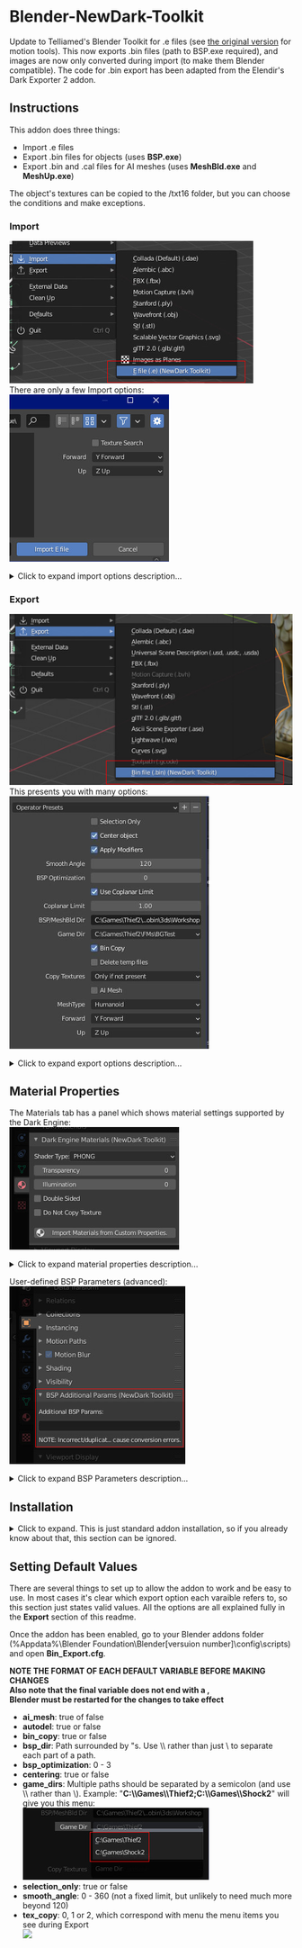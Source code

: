 # Blender-NewDark-Toolkit
Update to Telliamed's Blender Toolkit for .e files (see [the original version](https://www.ttlg.com/forums/showthread.php?t=136431) for motion tools). This now exports .bin files (path to BSP.exe required), and images are now only converted during import (to make them Blender compatible). The code for .bin export has been adapted from the Elendir's Dark Exporter 2 addon.

## Instructions
This addon does three things:
- Import .e files
- Export .bin files for objects (uses **BSP.exe**)
- Export .bin and .cal files for AI meshes (uses **MeshBld.exe** and **MeshUp.exe**)

The object's textures can be copied to the /txt16 folder, but you can choose the conditions and make exceptions.

### Import
![](Screenshots/import.jpg) <br/>
There are only a few Import options:<br/>
![](Screenshots/Import_Options.JPG)
<details>
  <summary>Click to expand import options description...</summary>
  
- **Texture Search**: When unchecked, Blender will expect the textures to be in the same folder as the .e file. When checked, it'll also search in any subfolders. If you've used User Preferences to set a Textures Directory, the addon will also look in there (and subfolders again). This is useful if you want to use a library of textures to use on multiple objects, or as a place to store stock textures that have been extracted from the .crf files.
- **Forward** and **Up** axes: These specifiy the orientation of the objects. The default values should be fine if the .e file was generated by bintoe.
</details>

### Export
![](Screenshots/export.jpg) <br/>
This presents you with many options:<br/>
![](Screenshots/ExportSettings.JPG)<br/>
<details>
  <summary>Click to expand export options description...</summary>
  
- **Selection Only**: When unchecked, every visible object will be exported. When true, only the selected object will be exported.
- **Center Object**: Whether or not the object's bounding box is centered about 0,0,0. Recommended for most objects.
- **Apply Modifiers**: Modifiers are a good way of performing non-destructive changes to a model (e.g. mirroring certain parts). In most cases this should be checked.
- **Smooth Angle**: Determines the limit (angle between faces) up to which 'Phong' or 'Gouraud' shaded materials will be smoothly shaded. 120 is the default because that matches BSP's own default. Lower angle = more sharp edges.
- **BSP Optimization**: This affects how BSP tries to merge triangles or split them when they intersect. 0 is recommended so that what you see in Blender is as close as possible to the result in game.
- **Coplanar Limit**: This also affects how triangles are merged (or not merged). During development of this addon it was found that a value of 1.00 produced the best results. Other values may lead to small gaps between faces or vertices being out-of-position/merged. Note: the previous version of this addon incorrectly called it 'Poly Merge Epsilon'.
- **BSP/MeshBld Dir**: The full path of the folder containing "BSP.exe" and "MeshBld.exe".
- **Game Dir**: Game or FM folder where objects will be extracted to. Note that you can choose from a list (see the **Setup** section for setting up the list). Should be the parent folder of the \obj or \mesh folders, e.g. c:\games\Thief2 or c:\games\Thief2\FMs\SomeFMFolderName
- **Bin Copy**: Copies the exported file to the \obj or mesh\ folders.
- **Delete temp files**: Before copying, the .bin file is created in the same folder the Blender object is saved in. This option deletes it when the copying is finished. Don't select this if **Bin Copy** is unselected otherwise you won't get any export file.
- **Copy Texutres**:
  - **Always** (textures will be copied to obj\txt16 and existing files will be overwritten)*
  - **Only if not present** (existing files won't be overwritten - this is recommended because an existing object may use a texture that has the same but that looks vrey different to the one for your object. When you see your object in game, you'll see that it looks different, so you'll be able to rename the texture and export again).*
  - **Never** (useful if your object is only using stock textures)
  - *Object materials have a 'Do Not Copy' property which prevents that texture being copied, even when either of the first two options is chosen.*
- **AI Mesh**: Select this when exporting a creature (things with joints/limit planes etc).
- **Mesh Type**: When the above is selected, this specifies a kind of 'template' file for the AI to ensure the mesh has all the right joints in all the right places.
- **Forward** and **Up** axes: These can adjust the orientation of the objects. Defaults should be fine.

**Note**: At the time of writing, these settings don't get saved with the object. If you find yourself having to make the same changes again and again, you should edit the config file and change the default values. See the end of this readme.
</details>

## Material Properties
The Materials tab has a panel which shows material settings supported by the Dark Engine:<br/>
![](Screenshots/Material_Params.JPG)<br/>
<details>
  <summary>Click to expand material properties description...</summary>
  
- **Shader Type**: Smooth for Flat shading.
  - Phong/Gouraud: Object lighting is smoothed across adjacent faces that use this shader type. Note that the Dark Engine doesn't really use Phong. Selecting that will just lead to Gouraud being applied. Phong has always been listed however, so it's inclusion here is just for consistency.
    - The export options includes a **Smooth Angle** which can limit the effect of the smooth shading. This applies to the entire object, however.
  - Flat: Face is evenly lit, using the brightness of its centre
- **Tranparency**: 0 = fully opaque (default), 100 = fully transparent.
- **Illumination**: Allows faces to be fully lit, e.g. lantern glass. For animated lights the Dark Engine will automatically turn on/off faces with illuminated materials. Brightnesses can be modifed in Dromed using the Renderer > Self Illumination property (decimal, 0 - 1). Not confirmed at time of writing but I think it multiplies all 'ILLUM' material brightness values, up to a point.
- **Double Sided**: Allows the face to be rendered when viewed from the back as well as the front. Effectively doubles the poly count for this material, so only use this where it's neede (e.g. where the player should be able to see both sides, e.g. flat fences, windows etc).
- **Do Not Copy Texture**: This will prevent the texture being copied *even when the overall Export Options do allow for copying*. Useful for when some textures are new and others are from a .crf file.
- **Import Materials From Custom Properties**: The previous version of this addon used custom properties to store material parameters. This button looks for any of those and applies them to the above properties. The custom properties are not deleted, but you should remove them yourself to keep things tidy.
</details>

User-defined BSP Parameters (advanced):<br/> 
![](Screenshots/BSP_Extra_Params.JPG)<br/>
<details>
  <summary>Click to expand BSP Parameters description...</summary>
  
  - The Export Options already set a wide range of BSP parameters (infile, outfile, smooth angle etc), but the above text box allows you to type in other things to gain further control of the exported object. Details are outside the scope of this readme but you can view all available paramters by running BSP from a command line with no parameters to see the full list of what is available.
    - Example: typing in -w@ will make the entire object render in wireframe.
</details>

## Installation
<details>
  <summary>Click to expand. This is just standard addon installation, so if you already know about that, this section can be ignored.</summary>
  
Use the **Code** button and slect **Download as ZIP File**:<br/>
![](Screenshots/download.JPG)<br/>
It can be downloaded to any folder.

In Blender, go to Edit > Preferences > Install and select the zip file:<br />
![](Screenshots/install.JPG)

The addons list will be automatically filtered, making it easy to enable the new addon:<br/>
![](Screenshots/enable_new_addon.JPG)

Check that Auto Save Preferences is eanbled. If not, use the Save button to remember the setting:<br />
![](Screenshots/auto_save_prefs.JPG) or ![](Screenshots/save_prefs.JPG)
</details>

## Setting Default Values
There are several things to set up to allow the addon to work and be easy to use. In most cases it's clear which export option each varaible refers to, so this section just states valid values. All the options are all explained fully in the **Export** section of this readme.

Once the addon has been enabled, go to your Blender addons folder (%Appdata%\Blender Foundation\Blender\[versuion number]\config\scripts) and open **Bin_Export.cfg**.

**__NOTE THE FORMAT OF EACH DEFAULT VARIABLE BEFORE MAKING CHANGES__**<br />
__Also note that the final variable does not end with a ,__<br />
__Blender must be restarted for the changes to take effect__<br />

- **ai_mesh**: true of false
- **autodel**: true or false
- **bin_copy**: true or false
- **bsp_dir**: Path surrounded by "s. Use \\\ rather than just \\ to separate each part of a path.
- **bsp_optimization**: 0 - 3
- **centering**: true or false
- **game_dirs**: Multiple paths should be separated by a semicolon (and use \\\ rather than \\). Example: "**C:\\\Games\\\Thief2;C:\\\Games\\\Shock2**" will give you this menu:<br />
![](Screenshots/game_dirs.JPG)
- **selection_only**: true or false
- **smooth_angle**: 0 - 360 (not a fixed limit, but unlikely to need much more beyond 120) 
- **tex_copy**: 0, 1 or 2, which correspond with menu the menu items you see during Export<br />
![](BlenderNDToolkit/CopyTexOptions.jpg)
